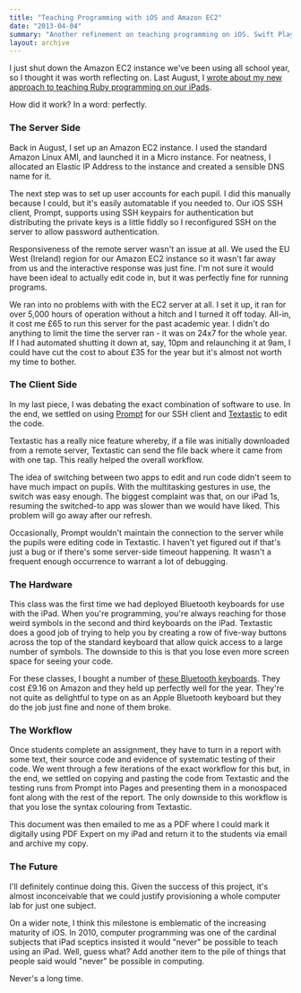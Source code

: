 ```yaml
---
title: "Teaching Programming with iOS and Amazon EC2"
date: "2013-04-04"
summary: "Another refinement on teaching programming on iOS. Swift Playgrounds would eventually make this a lot easier."
layout: archive
---
```


I just shut down the Amazon EC2 instance we've been using all school year, so I thought it was worth reflecting on. Last August, I [wrote about my new approach to teaching Ruby programming on our iPads](/blog/2012/8/17/teaching-programming-on-ios.html).

How did it work? In a word: perfectly.

### The Server Side

Back in August, I set up an Amazon EC2 instance. I used the standard Amazon Linux AMI, and launched it in a Micro instance. For neatness, I allocated an Elastic IP Address to the instance and created a sensible DNS name for it.

The next step was to set up user accounts for each pupil. I did this manually because I could, but it's easily automatable if you needed to. Our iOS SSH client, Prompt, supports using SSH keypairs for authentication but distributing the private keys is a little fiddly so I reconfigured SSH on the server to allow password authentication.

Responsiveness of the remote server wasn't an issue at all. We used the EU West (Ireland) region for our Amazon EC2 instance so it wasn't far away from us and the interactive response was just fine. I'm not sure it would have been ideal to actually edit code in, but it was perfectly fine for running programs.

We ran into no problems with with the EC2 server at all. I set it up, it ran for over 5,000 hours of operation without a hitch and I turned it off today. All-in, it cost me £65 to run this server for the past academic year. I didn't do anything to limit the time the server ran - it was on 24x7 for the whole year. If I had automated shutting it down at, say, 10pm and relaunching it at 9am, I could have cut the cost to about £35 for the year but it's almost not worth my time to bother.

### The Client Side

In my last piece, I was debating the exact combination of software to use. In the end, we settled on using [Prompt](http://panic.com/prompt/) for our SSH client and [Textastic](http://www.textasticapp.com) to edit the code.

Textastic has a really nice feature whereby, if a file was initially downloaded from a remote server, Textastic can send the file back where it came from with one tap. This really helped the overall workflow.

The idea of switching between two apps to edit and run code didn't seem to have much impact on pupils. With the multitasking gestures in use, the switch was easy enough. The biggest complaint was that, on our iPad 1s, resuming the switched-to app was slower than we would have liked. This problem will go away after our refresh.

Occasionally, Prompt wouldn't maintain the connection to the server while the pupils were editing code in Textastic. I haven't yet figured out if that's just a bug or if there's some server-side timeout happening. It wasn't a frequent enough occurrence to warrant a lot of debugging.

### The Hardware

This class was the first time we had deployed Bluetooth keyboards for use with the iPad. When you're programming, you're always reaching for those weird symbols in the second and third keyboards on the iPad. Textastic does a good job of trying to help you by creating a row of five-way buttons across the top of the standard keyboard that allow quick access to a large number of symbols. The downside to this is that you lose even more screen space for seeing your code.

For these classes, I bought a number of [these Bluetooth keyboards](http://www.amazon.co.uk/Bluetooth-Wireless-Keyboard-Ericsson-Blackberry/dp/B004J4B0MA). They cost £9.16 on Amazon and they held up perfectly well for the year. They're not quite as delightful to type on as an Apple Bluetooth keyboard but they do the job just fine and none of them broke.

### The Workflow

Once students complete an assignment, they have to turn in a report with some text, their source code and evidence of systematic testing of their code. We went through a few iterations of the exact workflow for this but, in the end, we settled on copying and pasting the code from Textastic and the testing runs from Prompt into Pages and presenting them in a monospaced font along with the rest of the report. The only downside to this workflow is that you lose the syntax colouring from Textastic.

This document was then emailed to me as a PDF where I could mark it digitally using PDF Expert on my iPad and return it to the students via email and archive my copy.

### The Future

I'll definitely continue doing this. Given the success of this project, it's almost inconceivable that we could justify provisioning a whole computer lab for just one subject.

On a wider note, I think this milestone is emblematic of the increasing maturity of iOS. In 2010, computer programming was one of the cardinal subjects that iPad sceptics insisted it would "never" be possible to teach using an iPad. Well, guess what? Add another item to the pile of things that people said would "never" be possible in computing.

Never's a long time.

